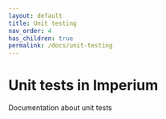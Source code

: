 ```yaml
---
layout: default
title: Unit testing
nav_order: 4
has_children: true
permalink: /docs/unit-testing
---
```


# Unit tests in Imperium

Documentation about unit tests
